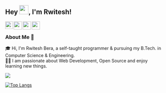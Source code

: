 ## Hey <img src="https://github.com/TheDudeThatCode/TheDudeThatCode/blob/master/Assets/Hi.gif" width="29px">, I'm Rwitesh!

<a href="https://www.linkedin.com/in/rwitesh-bera/">
  <img align="left" width="24px" src="https://raw.githubusercontent.com/TheDudeThatCode/TheDudeThatCode/db8f1cbd38ac0ae2a08f36f961096dbd59a02393/Assets/Linkedin.svg"  />
</a>
<a href="https://twitter.com/RwiteshBera">
  <img align="left" width="26px" src="https://raw.githubusercontent.com/TheDudeThatCode/TheDudeThatCode/db8f1cbd38ac0ae2a08f36f961096dbd59a02393/Assets/Twitter.svg" />
</a>
<a href="https://www.facebook.com/rwiteshbera1">
  <img align="left" width="26px" src="https://upload.wikimedia.org/wikipedia/commons/thumb/1/1b/Facebook_icon.svg/1024px-Facebook_icon.svg.png" />
</a>
<a href="mailto:rwiteshbera@gmail.com">
  <img align="left" width="26px" src="https://raw.githubusercontent.com/TheDudeThatCode/TheDudeThatCode/db8f1cbd38ac0ae2a08f36f961096dbd59a02393/Assets/Gmail.svg" />
</a>

<br /> 

### About Me 🚀
🎓 Hi, I'm Rwitesh Bera, a self-taught programmer & pursuing my B.Tech. in Computer Science & Engineering.</br>
👨‍💻 I am passionate about Web Development, Open Source and enjoy learning new things. </br>

<a href="https://github.com/rwiteshbera/rwiteshbera/">
  <img align="center" src="https://github-readme-stats.vercel.app/api?username=rwiteshbera&theme=highcontrast&show_icons=true" />
</a>

[![Top Langs](https://github-readme-stats.vercel.app/api/top-langs/?username=rwiteshbera)](https://github.com/anuraghazra/github-readme-stats)
